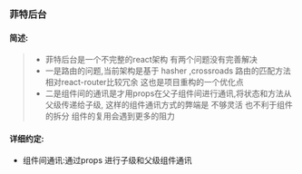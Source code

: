 ### 菲特后台
#### 简述:
> * 菲特后台是一个不完整的react架构 有两个问题没有完善解决
> * 一是路由的问题,当前架构是基于 hasher ,crossroads
> 路由的匹配方法相对react-router比较冗余  这也是项目重构的一个优化点
> * 二是组件间的通讯是才用props在父子组件间进行通讯,将状态和方法从父级传递给子级,
> 这样的组件通讯方式的弊端是  不够灵活 也不利于组件的拆分  组件的复用会遇到更多的阻力

#### 详细约定:
- 组件间通讯:通过props 进行子级和父级组件通讯